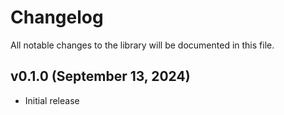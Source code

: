 # Changelog

All notable changes to the library will be documented in this file.

## v0.1.0 (September 13, 2024)

- Initial release
